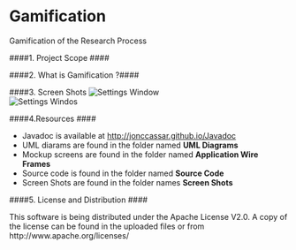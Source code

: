 Gamification
============

Gamification of the Research Process

####1. Project Scope ####

####2. What is Gamification ?####

####3. Screen Shots
![Settings Window](https://raw2.github.com/jonccassar/Gamification/master/Screen%20Shots/pic1.png)
<br/>
![Settings Windos](https://raw2.github.com/jonccassar/Gamification/master/Screen%20Shots/pic2.png)

####4.Resources ####
* Javadoc is available at http://jonccassar.github.io/Javadoc
* UML diarams are found in the folder named __UML Diagrams__
* Mockup screens are found in the folder named __Application Wire Frames__
* Source code is found in the folder named __Source Code__
* Screen Shots are found in the folder names __Screen Shots__

####5. License and Distribution ####
<p> This software is being distributed under the Apache License V2.0. A copy of the license can be found in the uploaded files or from http://www.apache.org/licenses/</p>


